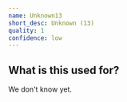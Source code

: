 ```yaml
---
name: Unknown13
short_desc: Unknown (13)
quality: 1
confidence: low
---
```


## What is this used for?

We don't know yet.
